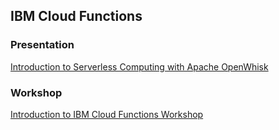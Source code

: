 ## IBM Cloud Functions
### Presentation
[Introduction to Serverless Computing with Apache OpenWhisk](../assets/serverless-quick.pdf)
### Workshop
[Introduction to IBM Cloud Functions Workshop](https://github.com/IBM-Cloud/openwhisk-workshops/tree/master/bootcamp)